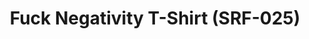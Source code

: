 ---
ee_id: '4299'
site: '1'
type: '2'
long_id: 2015-157 Fuck Negativity T-Shirt (SRF-025)
url: 2015-157-fuck-negativity-t-shirt-srf-025
title: Fuck Negativity T-Shirt (SRF-025)
year: '2015'
medium: Tee
commission:
dims:
pitch:
ps:
live_url:
related: "[4277] [2014-088-going-negative-lakes] 2014-088 Going Negative / Lakes"
youtube:
imgs: Fuck-Negativity-T-Shirt-SRF-025-2015-157-full-database-ih.jpg
subheading:
display_year: '2015'
download:
add_credit:
add_credits:
related_code:
layout: things-i-made
---